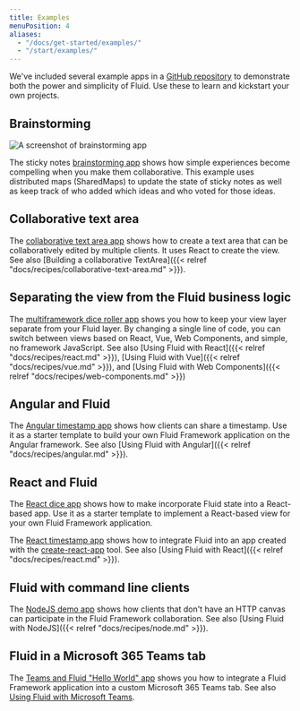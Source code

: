 ```yaml
---
title: Examples
menuPosition: 4
aliases:
  - "/docs/get-started/examples/"
  - "/start/examples/"
---
```


We've included several example apps in a [GitHub repository](https://github.com/microsoft/FluidExamples) to demonstrate
both the power and simplicity of Fluid. Use these to learn and kickstart your own projects.

## Brainstorming

![A screenshot of brainstorming app](/images/brainstorm-example.png)

The sticky notes [brainstorming app](https://github.com/microsoft/FluidExamples/tree/main/brainstorm)
shows how simple experiences become compelling when you make them collaborative. This example uses distributed
maps (SharedMaps) to update the state of sticky notes as well as keep track of who added which ideas and who
voted for those ideas.

## Collaborative text area

The [collaborative text area app](https://github.com/microsoft/FluidExamples/tree/main/collaborative-text-area) shows
how to create a text area that can be collaboratively edited by multiple clients. It uses React to create
the view. See also [Building a collaborative TextArea]({{< relref "docs/recipes/collaborative-text-area.md" >}}).

## Separating the view from the Fluid business logic

The [multiframework dice roller app](https://github.com/microsoft/FluidExamples/tree/main/multi-framework-diceroller)
shows you how to keep your view layer separate from your Fluid layer. By changing a single line
of code, you can switch between views based on React, Vue, Web Components, and simple, no framework
JavaScript. See also [Using Fluid with React]({{< relref "docs/recipes/react.md" >}}),
[Using Fluid with Vue]({{< relref "docs/recipes/vue.md" >}}),
and [Using Fluid with Web Components]({{< relref "docs/recipes/web-components.md" >}})

## Angular and Fluid

The [Angular timestamp app](https://github.com/microsoft/FluidExamples/tree/main/angular-demo) shows how clients
can share a timestamp. Use it as a starter template to build your own Fluid Framework application on the
Angular framework. See also [Using Fluid with Angular]({{< relref "docs/recipes/angular.md" >}}).

## React and Fluid

The [React dice app](https://github.com/microsoft/FluidExamples/tree/main/react-starter-template) shows how
to make incorporate Fluid state into a React-based app. Use it as a starter template to implement a 
React-based view for your own Fluid Framework application.

The [React timestamp app](https://github.com/microsoft/FluidExamples/tree/main/react-demo) shows how to integrate Fluid into an app created with the [create-react-app](https://create-react-app.dev/) tool. See also [Using Fluid with React]({{< relref "docs/recipes/react.md" >}}).

## Fluid with command line clients

The [NodeJS demo app](https://github.com/microsoft/FluidExamples/tree/main/node-demo) shows how clients
that don't have an HTTP canvas can participate in the Fluid Framework collaboration. See also
[Using Fluid with NodeJS]({{< relref "docs/recipes/node.md" >}}).

## Fluid in a Microsoft 365 Teams tab

The [Teams and Fluid "Hello World" app](https://github.com/microsoft/FluidExamples/tree/main/teams-fluid-hello-world)
shows you how to integrate a Fluid Framework application into a custom Microsoft 365 Teams tab. See
also [Using Fluid with Microsoft Teams](https://learn.microsoft.com/microsoftteams/platform/tabs/using-fluid-msteam).